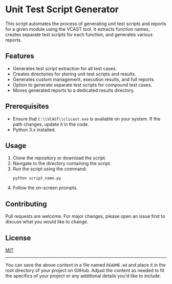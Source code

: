 # Unit Test Script Generator

This script automates the process of generating unit test scripts and reports for a given module using the VCAST tool. It extracts function names, creates separate test scripts for each function, and generates various reports.

## Features

- Generates test script extraction for all test cases.
- Creates directories for storing unit test scripts and results.
- Generates custom management, execution results, and full reports.
- Option to generate separate test scripts for compound test cases.
- Moves generated reports to a dedicated results directory.

## Prerequisites

- Ensure that `C:\\VCAST\\clicast.exe` is available on your system. If the path changes, update it in the code.
- Python 3.x installed.

## Usage

1. Clone the repository or download the script.
2. Navigate to the directory containing the script.
3. Run the script using the command:
   ```
   python script_name.py
   ```
4. Follow the on-screen prompts.

## Contributing

Pull requests are welcome. For major changes, please open an issue first to discuss what you would like to change.

## License

[MIT](https://choosealicense.com/licenses/mit/)

---

You can save the above content in a file named `README.md` and place it in the root directory of your project on GitHub. Adjust the content as needed to fit the specifics of your project or any additional details you'd like to include.
